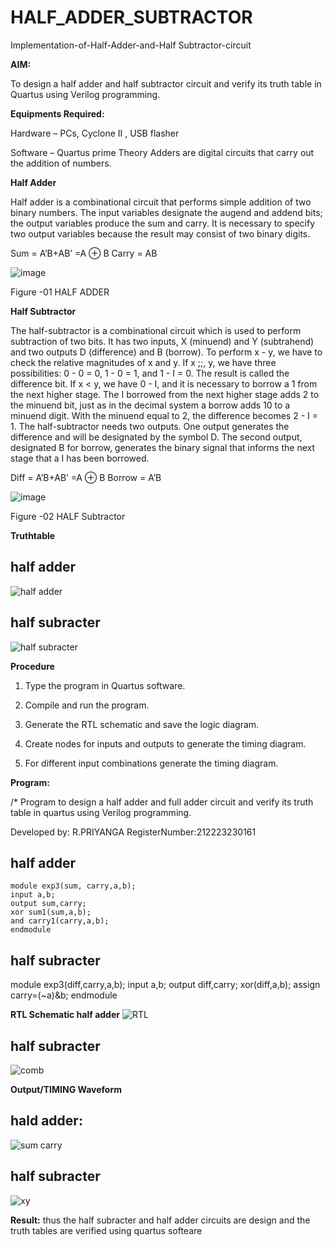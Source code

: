 # HALF_ADDER_SUBTRACTOR

Implementation-of-Half-Adder-and-Half Subtractor-circuit

**AIM:**

To design a half adder and half subtractor circuit and verify its truth table in Quartus using Verilog programming.

**Equipments Required:**

Hardware – PCs, Cyclone II , USB flasher 

Software – Quartus prime Theory Adders are digital circuits that carry out the addition of numbers.

**Half Adder**

Half adder is a combinational circuit that performs simple addition of two binary numbers. The input variables designate the augend and addend bits; the output variables produce the sum and carry. It is necessary to specify two output variables because the result may consist of two binary digits.

Sum = A’B+AB’ =A ⊕ B Carry = AB

![image](https://github.com/naavaneetha/HALF_ADDER_SUBTRACTOR/assets/154305477/bd4a0b2c-cdbc-4184-ab08-81578f121e1f)

Figure -01 HALF ADDER

**Half Subtractor**

The half-subtractor is a combinational circuit which is used to perform subtraction of two bits. It has two inputs, X (minuend) and Y (subtrahend) and two outputs D (difference) and B (borrow). To perform x - y, we have to check the relative magnitudes of x and y. If x ;;, y, we have three possibilities: 0 - 0 = 0, 1 - 0 = 1, and 1 - I = 0. The result is called the difference bit. If x < y, we have 0 - I, and it is necessary to borrow a 1 from the next higher stage. The I borrowed from the next higher stage adds 2 to the minuend bit, just as in the decimal system a borrow adds 10 to a minuend digit. With the minuend equal to 2, the difference becomes 2 - I = 1. The half-subtractor needs two outputs. One output generates the difference and will be designated by the symbol D. The second output, designated B for borrow, generates the binary signal that informs the next stage that a I has been borrowed. 

Diff = A’B+AB’ =A ⊕ B
Borrow = A’B

 ![image](https://github.com/naavaneetha/HALF_ADDER_SUBTRACTOR/assets/154305477/d76b099c-513f-4e7c-843a-e2fd028a531a)

Figure -02 HALF Subtractor

**Truthtable**
## half adder
![half adder](https://github.com/Priyangarajapandiyan/HALF_ADDER_SUBTRACTOR/assets/144872535/05df41ae-d18e-4e4a-9348-3defd50fbb8b)

## half subracter
![half subracter](https://github.com/Priyangarajapandiyan/HALF_ADDER_SUBTRACTOR/assets/144872535/225fbf49-b177-414f-8cc6-e879a3cfb815)


**Procedure**

1.	Type the program in Quartus software.

2.	Compile and run the program.

3.	Generate the RTL schematic and save the logic diagram.

4.	Create nodes for inputs and outputs to generate the timing diagram.

5.	For different input combinations generate the timing diagram.


**Program:**

/* Program to design a half adder and full adder circuit and verify its truth table in quartus using Verilog programming.

Developed by: R.PRIYANGA
RegisterNumber:212223230161
## half adder
```
module exp3(sum, carry,a,b); 
input a,b; 
output sum,carry; 
xor sum1(sum,a,b); 
and carry1(carry,a,b); 
endmodule
```
## half subracter
module exp3(diff,carry,a,b);
input a,b;
output diff,carry;
xor(diff,a,b);
assign carry=(~a)&b;
endmodule

**RTL Schematic half adder**
![RTL](https://github.com/Priyangarajapandiyan/HALF_ADDER_SUBTRACTOR/assets/144872535/ebe6fff9-b087-4749-9945-d35bd3531b74)
## half subracter
![comb](https://github.com/Priyangarajapandiyan/HALF_ADDER_SUBTRACTOR/assets/144872535/8141402d-4b5e-435e-9f8f-9d5a94a5846a)


**Output/TIMING Waveform**
## hald adder:
![sum carry](https://github.com/Priyangarajapandiyan/HALF_ADDER_SUBTRACTOR/assets/144872535/e055e266-a584-4cb9-9ff5-4ee2535f6692)

## half subracter 
![xy](https://github.com/Priyangarajapandiyan/HALF_ADDER_SUBTRACTOR/assets/144872535/f199cbe8-c696-4a78-b8b3-275d73db610c)

**Result:**
thus the half subracter and half adder circuits are design and the truth tables are verified using quartus softeare
